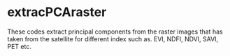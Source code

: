 # extracPCAraster
These codes extract principal components from the raster images that has taken from the satellite for different index such as. EVI, NDFI, NDVI, SAVI, PET etc.
